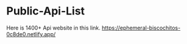 ﻿# Public-Api-List
Here is 1400+ Api website in this link.
https://ephemeral-biscochitos-0c8de0.netlify.app/
